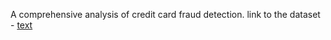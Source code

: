 A comprehensive analysis of credit card fraud detection.
link to the dataset - [text](https://www.kaggle.com/datasets/mlg-ulb/creditcardfraud)